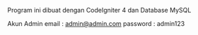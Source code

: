 Program ini dibuat dengan CodeIgniter 4 dan Database MySQL

Akun Admin
email : admin@admin.com
password : admin123
